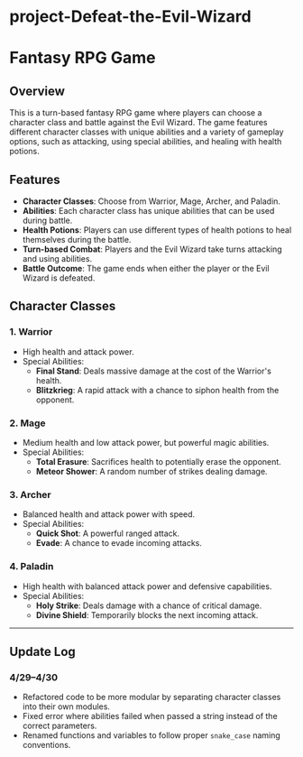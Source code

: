 # project-Defeat-the-Evil-Wizard

# Fantasy RPG Game

## Overview
This is a turn-based fantasy RPG game where players can choose a character class and battle against the Evil Wizard. The game features different character classes with unique abilities and a variety of gameplay options, such as attacking, using special abilities, and healing with health potions.

## Features
- **Character Classes**: Choose from Warrior, Mage, Archer, and Paladin.
- **Abilities**: Each character class has unique abilities that can be used during battle.
- **Health Potions**: Players can use different types of health potions to heal themselves during the battle.
- **Turn-based Combat**: Players and the Evil Wizard take turns attacking and using abilities.
- **Battle Outcome**: The game ends when either the player or the Evil Wizard is defeated.

## Character Classes

### 1. **Warrior**
- High health and attack power.
- Special Abilities:
  - **Final Stand**: Deals massive damage at the cost of the Warrior's health.
  - **Blitzkrieg**: A rapid attack with a chance to siphon health from the opponent.

### 2. **Mage**
- Medium health and low attack power, but powerful magic abilities.
- Special Abilities:
  - **Total Erasure**: Sacrifices health to potentially erase the opponent.
  - **Meteor Shower**: A random number of strikes dealing damage.

### 3. **Archer**
- Balanced health and attack power with speed.
- Special Abilities:
  - **Quick Shot**: A powerful ranged attack.
  - **Evade**: A chance to evade incoming attacks.

### 4. **Paladin**
- High health with balanced attack power and defensive capabilities.
- Special Abilities:
  - **Holy Strike**: Deals damage with a chance of critical damage.
  - **Divine Shield**: Temporarily blocks the next incoming attack.

---

## Update Log

### 4/29–4/30
- Refactored code to be more modular by separating character classes into their own modules.
- Fixed error where abilities failed when passed a string instead of the correct parameters.
- Renamed functions and variables to follow proper `snake_case` naming conventions.
